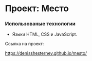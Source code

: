 # Проект: Место

### Использованые технологии

* Языки HTML, CSS и JavaScript.

Ссылка на проект:

https://denisshesternev.github.io/mesto/

